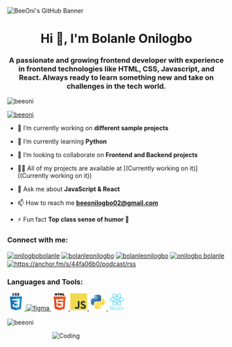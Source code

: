 ![BeeOni's GitHub Banner](https://www.canva.com/design/DAF-ohBrPt0/1a2N03gxr-OGlLUqNszf6A/view)    
<h1 align="center">Hi 👋, I'm Bolanle Onilogbo</h1>
<h3 align="center">A passionate and growing frontend developer with experience in frontend technologies like HTML, CSS, Javascript, and React. Always ready to learn something new and take on challenges in the tech world.</h3>

<p align="left"> <img src="https://komarev.com/ghpvc/?username=beeoni&label=Profile%20views&color=0e75b6&style=flat" alt="beeoni" /> </p>

<p align="left"> <a href="https://github.com/ryo-ma/github-profile-trophy"><img src="https://github-profile-trophy.vercel.app/?username=beeoni" alt="beeoni" /></a> </p>

- 🔭 I’m currently working on **different sample projects**

- 🌱 I’m currently learning **Python**

- 👯 I’m looking to collaborate on **Frontend and Backend projects**

- 👨‍💻 All of my projects are available at [(Currently working on it)]((Currently working on it))

- 💬 Ask me about **JavaScript & React**

- 📫 How to reach me **beeonilogbo02@gmail.com**

- ⚡ Fun fact **Top class sense of humor 🤡**

<h3 align="left">Connect with me:</h3>
<p align="left">
<a href="https://twitter.com/onilogbobolanle" target="blank"><img align="center" src="https://raw.githubusercontent.com/rahuldkjain/github-profile-readme-generator/master/src/images/icons/Social/twitter.svg" alt="onilogbobolanle" height="30" width="40" /></a>
<a href="https://linkedin.com/in/bolanleonilogbo" target="blank"><img align="center" src="https://raw.githubusercontent.com/rahuldkjain/github-profile-readme-generator/master/src/images/icons/Social/linked-in-alt.svg" alt="bolanleonilogbo" height="30" width="40" /></a>
<a href="https://instagram.com/bolanleonilogbo" target="blank"><img align="center" src="https://raw.githubusercontent.com/rahuldkjain/github-profile-readme-generator/master/src/images/icons/Social/instagram.svg" alt="bolanleonilogbo" height="30" width="40" /></a>
<a href="https://www.youtube.com/c/onilogbo bolanle" target="blank"><img align="center" src="https://raw.githubusercontent.com/rahuldkjain/github-profile-readme-generator/master/src/images/icons/Social/youtube.svg" alt="onilogbo bolanle" height="30" width="40" /></a>
<a href="/https://anchor.fm/s/44fa06b0/podcast/rss" target="blank"><img align="center" src="https://raw.githubusercontent.com/rahuldkjain/github-profile-readme-generator/master/src/images/icons/Social/rss.svg" alt="https://anchor.fm/s/44fa06b0/podcast/rss" height="30" width="40" /></a>
</p>

<h3 align="left">Languages and Tools:</h3>
<p align="left"> <a href="https://www.w3schools.com/css/" target="_blank" rel="noreferrer"> <img src="https://raw.githubusercontent.com/devicons/devicon/master/icons/css3/css3-original-wordmark.svg" alt="css3" width="40" height="40"/> </a> <a href="https://www.figma.com/" target="_blank" rel="noreferrer"> <img src="https://www.vectorlogo.zone/logos/figma/figma-icon.svg" alt="figma" width="40" height="40"/> </a> <a href="https://www.w3.org/html/" target="_blank" rel="noreferrer"> <img src="https://raw.githubusercontent.com/devicons/devicon/master/icons/html5/html5-original-wordmark.svg" alt="html5" width="40" height="40"/> </a> <a href="https://developer.mozilla.org/en-US/docs/Web/JavaScript" target="_blank" rel="noreferrer"> <img src="https://raw.githubusercontent.com/devicons/devicon/master/icons/javascript/javascript-original.svg" alt="javascript" width="40" height="40"/> </a> <a href="https://www.python.org" target="_blank" rel="noreferrer"> <img src="https://raw.githubusercontent.com/devicons/devicon/master/icons/python/python-original.svg" alt="python" width="40" height="40"/> </a> <a href="https://reactjs.org/" target="_blank" rel="noreferrer"> <img src="https://raw.githubusercontent.com/devicons/devicon/master/icons/react/react-original-wordmark.svg" alt="react" width="40" height="40"/> </a> </p>

<p><img align="center" src="https://github-readme-stats.vercel.app/api/top-langs?username=beeoni&show_icons=true&locale=en&layout=compact" alt="beeoni" /></p>

<img align="right" alt="Coding" width="400" src="https://www.canva.com/design/DAF-oh2MRjM/vVJ-E1mfxDp7O4OiAGxE0w/view">       
